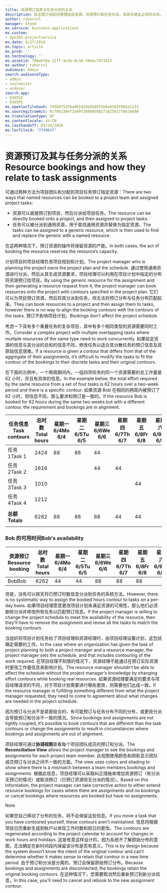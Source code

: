 ```yaml
---
title: 资源预订及其与任务分派的关系
description: 此主题介绍如何管理指定资源、资源预订和任务分派，及其与彼此之间的关系。
author: ruhercul
manager: kfend
ms.service: business-applications
ms.custom:
- dyn365-projectservice
ms.date: 9/27/2019
ms.topic: article
ms.prod: ''
ms.technology: ''
ms.assetid: 700eb78a-31ff-4e3b-8c38-3944c74f3413
ms.author: ruhercul
audience: Admin
search.audienceType:
- admin
- customizer
- enduser
search.app:
- D365CE
- D365PS
ms.openlocfilehash: 74369753fba4b5d29e5b49f5b6a6593f902d1133
ms.sourcegitcommit: 8c786230ef2a497280885b827162561776e2eb00
ms.translationtype: HT
ms.contentlocale: zh-CN
ms.lasthandoff: 03/24/2020
ms.locfileid: "3749647"
---
```

# <a name="resource-bookings-and-how-they-relate-to-task-assignments"></a><span data-ttu-id="bb225-103">资源预订及其与任务分派的关系</span><span class="sxs-lookup"><span data-stu-id="bb225-103">Resource bookings and how they relate to task assignments</span></span>


<span data-ttu-id="bb225-104">可通过两种方法为项目团队和分配的项目任务预订指定资源：</span><span class="sxs-lookup"><span data-stu-id="bb225-104">There are two ways that named resources can be booked to a project team and assigned project tasks:</span></span>

- <span data-ttu-id="bb225-105">资源可以直接预订到项目，然后分派给项目任务。</span><span class="sxs-lookup"><span data-stu-id="bb225-105">The resource can be directly booked onto a project, and then assigned to project tasks.</span></span>
- <span data-ttu-id="bb225-106">任务可以被分派到通用资源，用于查找通用资源并替换为指定资源。</span><span class="sxs-lookup"><span data-stu-id="bb225-106">The tasks can be assigned to a generic resource, which is then used to find and replace the generic with a named resource.</span></span> 

<span data-ttu-id="bb225-107">在这两种情况下，预订资源的操作将保留资源的产能。</span><span class="sxs-lookup"><span data-stu-id="bb225-107">In both cases, the act of booking the resource reserves the resource’s capacity.</span></span>

<span data-ttu-id="bb225-108">计划项目的项目经理负责项目规划和计划。</span><span class="sxs-lookup"><span data-stu-id="bb225-108">The project manager who is planning the project owns the project plan and the schedule.</span></span> <span data-ttu-id="bb225-109">通过使用通用资源进行分派，然后从其生成资源要求，项目经理可以利用在项目计划中指定的分布将资源预订给项目。</span><span class="sxs-lookup"><span data-stu-id="bb225-109">By using the generic resource for the assignment and then generating a resource request from it, the project manager can book resources onto the project with contours specified in the project plan.</span></span> <span data-ttu-id="bb225-110">它们可以为项目预订资源，然后将其分派到任务，但无法将预订分布与任务分布匹配起来。</span><span class="sxs-lookup"><span data-stu-id="bb225-110">They can book resources to a project and then assign them to tasks, however there is no way to align the booking contours with the contours of the tasks.</span></span> <span data-ttu-id="bb225-111">预订不影响项目计划。</span><span class="sxs-lookup"><span data-stu-id="bb225-111">Bookings don't affect the project schedule.</span></span>

<span data-ttu-id="bb225-112">考虑一下具有多个重叠任务的复杂项目，其中有多个相同类型的资源需要同时工作。</span><span class="sxs-lookup"><span data-stu-id="bb225-112">Consider a complex project with multiple overlapping tasks where multiple resources of the same type need to work concurrently.</span></span> <span data-ttu-id="bb225-113">如果给定资源的信息与其分派的总和的信息不同，修改任务以适合其分散任务的预订信息及其原始信息很难。</span><span class="sxs-lookup"><span data-stu-id="bb225-113">If a resource is given a contour that differs from that of the aggregate of their assignments, it’s difficult to modify the tasks to fit the contour of the bookings to their discrete tasks and their original contours.</span></span>

<span data-ttu-id="bb225-114">在下面的示例中，一个两周期间内，一组四项任务的同一个资源需要的总工作量是 62 小时，并且有具体的信息。</span><span class="sxs-lookup"><span data-stu-id="bb225-114">In the example below, the total effort required by the same resource from a set of four tasks is 62 hours over a two-week period and there is a specific contour.</span></span> <span data-ttu-id="bb225-115">如果资源 Bob 在相同的两周内被预订了 62 小时，但信息不同，那么要求和预订是一致的。</span><span class="sxs-lookup"><span data-stu-id="bb225-115">If the resource Bob is booked for 62 hours during the same two weeks but with a different contour, the requirement and bookings are in alignment.</span></span>

| <span data-ttu-id="bb225-116">**任务信息**</span><span class="sxs-lookup"><span data-stu-id="bb225-116">**Task contours**</span></span>    | <span data-ttu-id="bb225-117">**总时数**</span><span class="sxs-lookup"><span data-stu-id="bb225-117">**Total hours**</span></span> | <span data-ttu-id="bb225-118">星期一 6/4</span><span class="sxs-lookup"><span data-stu-id="bb225-118">Mo 6/4</span></span> | <span data-ttu-id="bb225-119">星期二 6/5</span><span class="sxs-lookup"><span data-stu-id="bb225-119">Tu 6/5</span></span> | <span data-ttu-id="bb225-120">星期三 6/6</span><span class="sxs-lookup"><span data-stu-id="bb225-120">We 6/6</span></span> | <span data-ttu-id="bb225-121">星期四 6/7</span><span class="sxs-lookup"><span data-stu-id="bb225-121">Th 6/7</span></span> | <span data-ttu-id="bb225-122">星期五 6/8</span><span class="sxs-lookup"><span data-stu-id="bb225-122">Fr 6/8</span></span> | <span data-ttu-id="bb225-123">星期六 6/9</span><span class="sxs-lookup"><span data-stu-id="bb225-123">Sa 6/9</span></span> | <span data-ttu-id="bb225-124">星期日 6/10</span><span class="sxs-lookup"><span data-stu-id="bb225-124">Su 6/10</span></span> | <span data-ttu-id="bb225-125">星期一 6/11</span><span class="sxs-lookup"><span data-stu-id="bb225-125">Mo 6/11</span></span> | <span data-ttu-id="bb225-126">星期二 6/12</span><span class="sxs-lookup"><span data-stu-id="bb225-126">Tu 6/12</span></span> | <span data-ttu-id="bb225-127">星期三 6/13</span><span class="sxs-lookup"><span data-stu-id="bb225-127">We 6/13</span></span> | <span data-ttu-id="bb225-128">星期四 6/14</span><span class="sxs-lookup"><span data-stu-id="bb225-128">Th 6/14</span></span> | <span data-ttu-id="bb225-129">星期五 6/15</span><span class="sxs-lookup"><span data-stu-id="bb225-129">Fr 6/15</span></span> |
|----------------------|-----------------|--------|--------|--------|--------|--------|--------|---------|---------|---------|---------|---------|---------|
| <span data-ttu-id="bb225-130">任务 1</span><span class="sxs-lookup"><span data-stu-id="bb225-130">Task 1</span></span>               | <span data-ttu-id="bb225-131">24</span><span class="sxs-lookup"><span data-stu-id="bb225-131">24</span></span>              | <span data-ttu-id="bb225-132">8</span><span class="sxs-lookup"><span data-stu-id="bb225-132">8</span></span>      | <span data-ttu-id="bb225-133">8</span><span class="sxs-lookup"><span data-stu-id="bb225-133">8</span></span>      | <span data-ttu-id="bb225-134">4</span><span class="sxs-lookup"><span data-stu-id="bb225-134">4</span></span>      |        |        |        |         |         |         | <span data-ttu-id="bb225-135">4</span><span class="sxs-lookup"><span data-stu-id="bb225-135">4</span></span>       |         |         |
| <span data-ttu-id="bb225-136">任务 2</span><span class="sxs-lookup"><span data-stu-id="bb225-136">Task 2</span></span>               | <span data-ttu-id="bb225-137">16</span><span class="sxs-lookup"><span data-stu-id="bb225-137">16</span></span>              |        |        | <span data-ttu-id="bb225-138">4</span><span class="sxs-lookup"><span data-stu-id="bb225-138">4</span></span>      | <span data-ttu-id="bb225-139">4</span><span class="sxs-lookup"><span data-stu-id="bb225-139">4</span></span>      |        |        |         | <span data-ttu-id="bb225-140">8</span><span class="sxs-lookup"><span data-stu-id="bb225-140">8</span></span>       |         |         |         |         |
| <span data-ttu-id="bb225-141">任务 3</span><span class="sxs-lookup"><span data-stu-id="bb225-141">Task 3</span></span>               | <span data-ttu-id="bb225-142">10</span><span class="sxs-lookup"><span data-stu-id="bb225-142">10</span></span>              |        |        |        |        | <span data-ttu-id="bb225-143">4</span><span class="sxs-lookup"><span data-stu-id="bb225-143">4</span></span>      |        |         |         | <span data-ttu-id="bb225-144">4</span><span class="sxs-lookup"><span data-stu-id="bb225-144">4</span></span>       |         | <span data-ttu-id="bb225-145">2</span><span class="sxs-lookup"><span data-stu-id="bb225-145">2</span></span>       |         |
| <span data-ttu-id="bb225-146">任务 4</span><span class="sxs-lookup"><span data-stu-id="bb225-146">Task 4</span></span>               | <span data-ttu-id="bb225-147">12</span><span class="sxs-lookup"><span data-stu-id="bb225-147">12</span></span>              |        |        |        |        |        |        |         |         |         | <span data-ttu-id="bb225-148">4</span><span class="sxs-lookup"><span data-stu-id="bb225-148">4</span></span>       |         | <span data-ttu-id="bb225-149">8</span><span class="sxs-lookup"><span data-stu-id="bb225-149">8</span></span>       |
|                      |                 |        |        |        |        |        |        |         |         |         |         |         |         |
| <span data-ttu-id="bb225-150">**总额**</span><span class="sxs-lookup"><span data-stu-id="bb225-150">**Totals**</span></span>           | <span data-ttu-id="bb225-151">62</span><span class="sxs-lookup"><span data-stu-id="bb225-151">62</span></span>              | <span data-ttu-id="bb225-152">8</span><span class="sxs-lookup"><span data-stu-id="bb225-152">8</span></span>      | <span data-ttu-id="bb225-153">8</span><span class="sxs-lookup"><span data-stu-id="bb225-153">8</span></span>      | <span data-ttu-id="bb225-154">8</span><span class="sxs-lookup"><span data-stu-id="bb225-154">8</span></span>      | <span data-ttu-id="bb225-155">4</span><span class="sxs-lookup"><span data-stu-id="bb225-155">4</span></span>      | <span data-ttu-id="bb225-156">4</span><span class="sxs-lookup"><span data-stu-id="bb225-156">4</span></span>      |        |         | <span data-ttu-id="bb225-157">8</span><span class="sxs-lookup"><span data-stu-id="bb225-157">8</span></span>       | <span data-ttu-id="bb225-158">4</span><span class="sxs-lookup"><span data-stu-id="bb225-158">4</span></span>       | <span data-ttu-id="bb225-159">8</span><span class="sxs-lookup"><span data-stu-id="bb225-159">8</span></span>       | <span data-ttu-id="bb225-160">2</span><span class="sxs-lookup"><span data-stu-id="bb225-160">2</span></span>       | <span data-ttu-id="bb225-161">8</span><span class="sxs-lookup"><span data-stu-id="bb225-161">8</span></span>       |
|                      |                 |        |        |        |        |        |        |         |         |         |         |

### <a name="bobs-availability"></a><span data-ttu-id="bb225-162">Bob 的可用时间</span><span class="sxs-lookup"><span data-stu-id="bb225-162">Bob's availability</span></span>
| <span data-ttu-id="bb225-163">**资源预订**</span><span class="sxs-lookup"><span data-stu-id="bb225-163">**Resource   booking**</span></span> | <span data-ttu-id="bb225-164">**总时数**</span><span class="sxs-lookup"><span data-stu-id="bb225-164">**Total hours**</span></span> | <span data-ttu-id="bb225-165">星期一 6/4</span><span class="sxs-lookup"><span data-stu-id="bb225-165">Mo 6/4</span></span> | <span data-ttu-id="bb225-166">星期二 6/5</span><span class="sxs-lookup"><span data-stu-id="bb225-166">Tu 6/5</span></span> | <span data-ttu-id="bb225-167">星期三 6/6</span><span class="sxs-lookup"><span data-stu-id="bb225-167">We 6/6</span></span> | <span data-ttu-id="bb225-168">星期四 6/7</span><span class="sxs-lookup"><span data-stu-id="bb225-168">Th 6/7</span></span> | <span data-ttu-id="bb225-169">星期五 6/8</span><span class="sxs-lookup"><span data-stu-id="bb225-169">Fr 6/8</span></span> | <span data-ttu-id="bb225-170">星期六 6/9</span><span class="sxs-lookup"><span data-stu-id="bb225-170">Sa 6/9</span></span> | <span data-ttu-id="bb225-171">星期日 6/10</span><span class="sxs-lookup"><span data-stu-id="bb225-171">Su 6/10</span></span> | <span data-ttu-id="bb225-172">星期一 6/11</span><span class="sxs-lookup"><span data-stu-id="bb225-172">Mo 6/11</span></span> | <span data-ttu-id="bb225-173">星期二 6/12</span><span class="sxs-lookup"><span data-stu-id="bb225-173">Tu 6/12</span></span> | <span data-ttu-id="bb225-174">星期三 6/13</span><span class="sxs-lookup"><span data-stu-id="bb225-174">We 6/13</span></span> | <span data-ttu-id="bb225-175">星期四 6/14</span><span class="sxs-lookup"><span data-stu-id="bb225-175">Th 6/14</span></span> | <span data-ttu-id="bb225-176">星期五 6/15</span><span class="sxs-lookup"><span data-stu-id="bb225-176">Fr 6/15</span></span> |
|------------------------|-----------------|--------|--------|--------|--------|--------|--------|---------|---------|---------|---------|---------|---------|
| <span data-ttu-id="bb225-177">Bob</span><span class="sxs-lookup"><span data-stu-id="bb225-177">Bob</span></span>                    | <span data-ttu-id="bb225-178">62</span><span class="sxs-lookup"><span data-stu-id="bb225-178">62</span></span>              | <span data-ttu-id="bb225-179">4</span><span class="sxs-lookup"><span data-stu-id="bb225-179">4</span></span>      | <span data-ttu-id="bb225-180">4</span><span class="sxs-lookup"><span data-stu-id="bb225-180">4</span></span>      | <span data-ttu-id="bb225-181">8</span><span class="sxs-lookup"><span data-stu-id="bb225-181">8</span></span>      | <span data-ttu-id="bb225-182">8</span><span class="sxs-lookup"><span data-stu-id="bb225-182">8</span></span>      | <span data-ttu-id="bb225-183">8</span><span class="sxs-lookup"><span data-stu-id="bb225-183">8</span></span>      |        |         | <span data-ttu-id="bb225-184">4</span><span class="sxs-lookup"><span data-stu-id="bb225-184">4</span></span>       | <span data-ttu-id="bb225-185">4</span><span class="sxs-lookup"><span data-stu-id="bb225-185">4</span></span>       | <span data-ttu-id="bb225-186">8</span><span class="sxs-lookup"><span data-stu-id="bb225-186">8</span></span>       | <span data-ttu-id="bb225-187">8</span><span class="sxs-lookup"><span data-stu-id="bb225-187">8</span></span>       | <span data-ttu-id="bb225-188">6</span><span class="sxs-lookup"><span data-stu-id="bb225-188">6</span></span>       |

<span data-ttu-id="bb225-189">但是，没有可以按天将已预订时数信息分派到任务的系统方法。</span><span class="sxs-lookup"><span data-stu-id="bb225-189">However, there is no systematic way to assign the booked hours contour to tasks on a per-day basis.</span></span> <span data-ttu-id="bb225-190">如果项目经理愿意更改项目计划来满足资源的可用性，那么他们必须删除分派并修改所有任务以匹配预订信息。</span><span class="sxs-lookup"><span data-stu-id="bb225-190">If the project manager is willing to change the project schedule to meet the availability of the resource, then they’ll have to remove the assignment and revise all the tasks to match the booking contours.</span></span>

<span data-ttu-id="bb225-191">当组织将项目计划任务给了项目经理和资源经理时，由项目经理设置计划，这包括确定需要的工作。</span><span class="sxs-lookup"><span data-stu-id="bb225-191">In the case where an organization has given the task of project planning to both a project manager and a resource manager, the project manager sets the schedule, and that includes contouring of the work required.</span></span> <span data-ttu-id="bb225-192">在项目经理不知情的情况下，资源经理不能通过在预订实际资源时更改工作量信息来影响计划。</span><span class="sxs-lookup"><span data-stu-id="bb225-192">The resource manager shouldn’t be able to affect the schedule without the project manager’s knowledge by changing effort contours while booking real resources.</span></span> <span data-ttu-id="bb225-193">如果资源经理要满足的要求与项目经理请求的不同，对于项目计划需要进行哪些更改，则需要他们达成一致。</span><span class="sxs-lookup"><span data-stu-id="bb225-193">If the resource manager is fulfilling something different from what the project manager requested, they need to come to agreement about what changes are needed in the project schedule.</span></span>

<span data-ttu-id="bb225-194">因为预订与分派不是紧密结合的，有可能预订与任务分布不同的分布，或更改分派会导致预订和分派不一致的情况。</span><span class="sxs-lookup"><span data-stu-id="bb225-194">Since bookings and assignments are not tightly coupled, it’s possible to book contours that are different than the task contours or change the assignments to result in circumstances where bookings and assignments are out of alignment.</span></span>

<span data-ttu-id="bb225-195">项目经理可通过**协调视图**查看每个项目团队成员的预订和分派。</span><span class="sxs-lookup"><span data-stu-id="bb225-195">The **Reconciliation View** allows the project manager to see the bookings and assignments for each project team member.</span></span> <span data-ttu-id="bb225-196">此视图使用颜色和阴影显示团队成员预订与分派之间不一致的方面。</span><span class="sxs-lookup"><span data-stu-id="bb225-196">The view uses colors and shading to show where there is a mismatch between a team members bookings and assignments.</span></span> <span data-ttu-id="bb225-197">根据此信息，项目经理可以采取纠正措施来增加资源预订（有分派无预订的情况）或取消预订（已预订资源但无分派的情况）。</span><span class="sxs-lookup"><span data-stu-id="bb225-197">Based on this information, the project manager can take corrective action to either extend resource bookings for cases where there are assignments and no bookings or cancel bookings where resources are booked but have no assignments.</span></span>

> [!NOTE]
> <span data-ttu-id="bb225-198">如果您自己移动了分布的任务，将不会保留这些信息。</span><span class="sxs-lookup"><span data-stu-id="bb225-198">If you move a task that you have contoured yourself, these contours aren’t maintained.</span></span> <span data-ttu-id="bb225-199">信息将根据项目日历重新生成到帐户以体现工作时数和假日的更改。</span><span class="sxs-lookup"><span data-stu-id="bb225-199">The contours are regenerated according to the project calendar to account for changes in work hours and holidays.</span></span> <span data-ttu-id="bb225-200">这是有意这样设计的，因为系统不了解原始分布的意图，无法确定在新时间段内保留该分布是否有意义。</span><span class="sxs-lookup"><span data-stu-id="bb225-200">This is by design because the system doesn’t know the intent of the original contour and can’t determine whether it makes sense to retain that contour in a new time period.</span></span> <span data-ttu-id="bb225-201">由于预订和分派是分离的，预订会保留原始预订分布。</span><span class="sxs-lookup"><span data-stu-id="bb225-201">Because bookings and assignments are disconnected, the bookings retain the original booking contours.</span></span> <span data-ttu-id="bb225-202">在这种情况下，您需要取消然后重新预订到新分派信息。</span><span class="sxs-lookup"><span data-stu-id="bb225-202">In this case, you’ll need to cancel and rebook to the new assignment contour.</span></span>

